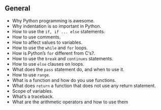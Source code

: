 ## General
- Why Python programming is awesome.
- Why indentation is so important in Python.
- How to use the `if, if ... else` statements.
- How to use comments.
- How to affect values to variables.
- How to use the `while` and `for` loops.
- How is Python’s `for` different from C‘s?.
- How to use the `break` and `continues` statements.
- How to use `else` clauses on loops.
- What does the `pass` statement do, and when to use it.
- How to use `range`.
- What is a function and how do you use functions.
- What does `return` a function that does not use any return statement.
- Scope of variables.
- What’s a traceback.
- What are the arithmetic operators and how to use them
